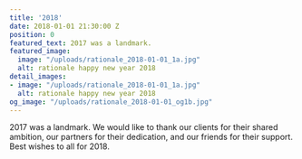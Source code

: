 ```yaml
---
title: '2018'
date: 2018-01-01 21:30:00 Z
position: 0
featured_text: 2017 was a landmark.
featured_image:
  image: "/uploads/rationale_2018-01-01_1a.jpg"
  alt: rationale happy new year 2018
detail_images:
- image: "/uploads/rationale_2018-01-01_1a.jpg"
  alt: rationale happy new year 2018
og_image: "/uploads/rationale_2018-01-01_og1b.jpg"
---
```


2017 was a landmark. We would like to thank our clients for their shared ambition, our partners for their dedication, and our friends for their support. Best wishes to all for 2018.